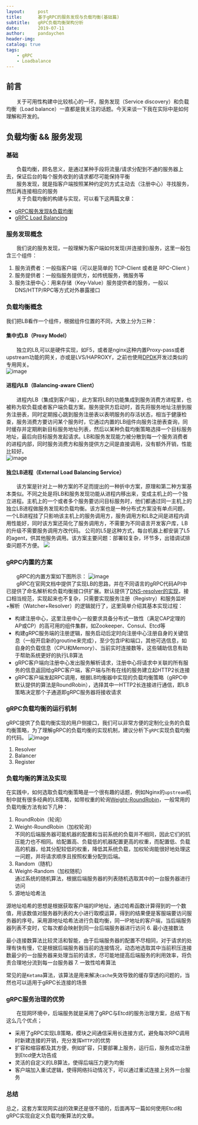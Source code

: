 ```yaml
---
layout:     post
title:      基于gRPC的服务发现与负载均衡(基础篇)
subtitle:   gRPC负载均衡架构分析
date:       2019-07-11
author:     pandaychen
header-img: 
catalog: true
tags:
    - gRPC
    - Loadbalance
---
```


## 前言

&emsp;&emsp;关于可用性构建中比较核心的一环，服务发现（Service discovery）和负载均衡（Load balance）一直都是我关注的话题。今天来谈一下我在实际中是如何理解和开发的。

## 负载均衡 && 服务发现

### 基础
&emsp;&emsp;负载均衡，顾名思义，是通过某种手段将流量/请求分配到不通的服务器上去，保证后台的每个服务收到的请求都尽可能保持平衡<br>
&emsp;&emsp;服务发现，就是指客户端按照某种约定的方式主动去（注册中心）寻找服务，然后再连接相应的服务<br>
&emsp;&emsp;关于负载均衡的构建与实现，可以看下这两篇文章：
-   [gRPC服务发现&负载均衡](https://segmentfault.com/a/1190000008672912)
-   [gRPC Load Balancing](https://gRPC.io/blog/loadbalancing/)

### 服务发现概念

&emsp;&emsp;我们说的服务发现，一般理解为客户端如何发现(并连接到)服务，这里一般包含三个组件：
1. 服务消费者：一般指客户端（可以是简单的 TCP-Client 或者是 RPC-Client ）
2. 服务提供者：一般指服务提供方，如传统服务，微服务等
3. 服务注册中心：用来存储（Key-Value）服务提供者的服务，一般以DNS/HTTP/RPC等方式对外暴露接口

### 负载均衡概念
我们把LB看作一个组件，根据组件位置的不同，大致上分为三种：
####    集中式LB（Proxy Model）
&emsp;&emsp;独立的LB,可以是硬件实现，如F5，或者是nginx这种内置Proxy-pass或者upstream功能的网关，亦或是LVS/HAPROXY，之前也使用[DPDK](http://core.dpdk.org/doc/quick-start/)开发过类似的专用网关。<br>
![image](https://image-static.segmentfault.com/376/097/3760970390-58c6367e9e8e5_articlex)


####    进程内LB（Balancing-aware Client）
&emsp;&emsp;进程内LB（集成到客户端），此方案将LB的功能集成到服务消费方进程里，也被称为软负载或者客户端负载方案。服务提供方启动时，首先将服务地址注册到服务注册表，同时定期报心跳到服务注册表以表明服务的存活状态，相当于健康检查，服务消费方要访问某个服务时，它通过内置的LB组件向服务注册表查询，同时缓存并定期刷新目标服务地址列表，然后以某种负载均衡策略选择一个目标服务地址，最后向目标服务发起请求。LB和服务发现能力被分散到每一个服务消费者的进程内部，同时服务消费方和服务提供方之间是直接调用，没有额外开销，性能比较好。<br>
![image](https://image-static.segmentfault.com/816/567/816567186-58c636a93e391_articlex)


####    独立LB进程（External Load Balancing Service）
&emsp;&emsp;该方案是针对上一种方案的不足而提出的一种折中方案，原理和第二种方案基本类似。不同之处是将LB和服务发现功能从进程内移出来，变成主机上的一个独立进程。主机上的一个或者多个服务要访问目标服务时，他们都通过同一主机上的独立LB进程做服务发现和负载均衡。该方案也是一种分布式方案没有单点问题，一个LB进程挂了只影响该主机上的服务调用方，服务调用方和LB之间是进程内调用性能好，同时该方案还简化了服务调用方，不需要为不同语言开发客户库，LB的升级不需要服务调用方改代码。 公司的L5是这种方式，每台机器上都安装了L5的agent，供其他服务调用。该方案主要问题：部署较复杂，环节多，出错调试排查问题不方便。
![](https://image-static.segmentfault.com/157/460/1574606891-58c636b7d0619_articlex)


### gRPC内置的方案
&emsp;&emsp;gRPC的内置方案如下图所示：
![image](https://image-static.segmentfault.com/210/753/2107536928-58c636c2d6702_articlex)
<br>
&emsp;&emsp;gRPC在官网文档中提供了实现LB的思路，并在不同语言的gRPC代码API中已提供了命名解析和负载均衡接口供扩展。默认提供了[DNS-resolver的实现](https://github.com/gRPC/gRPC-go/blob/v1.8.0/resolver/resolver.go)，接口相当规范，实现起来也不复杂，只需要实现服务注册（Registry）和服务监听+解析（Watcher+Resolver）的逻辑就行了，这里简单介绍其基本实现过程：

-   构建注册中心，这里注册中心一般要求具备分布式一致性（满足CAP定理的AP或CP）的高可用的组件集群，如Zookeeper、Consul、Etcd等
-   构建gRPC服务端的注册逻辑，服务启动后定时向注册中心注册自身的关键信息（一般开启新的groutine来完成），至少包含IP和端口，其他可选信息，如自身的负载信息（CPU和Memory）、当前实时连接数等，这些辅助信息有助于帮助系统更好的执行LB算法
-   gRPC客户端向注册中心发出服务解析请求，注册中心将请求中关联的所有服务的信息返回给gRPC客户端，客户端与所有在线的服务建立起HTTP2长连接
-   gRPC客户端发起RPC调用，根据LB均衡器中实现的负载均衡策略（gRPC中默认提供的算法是RoundRobin），选择其中一HTTP2长连接进行通信，即LB策略决定那个子通道即gRPC服务器将接收请求

### gRPC负载均衡的运行机制
gRPC提供了负载均衡实现的用户侧接口，我们可以非常方便的定制化业务的负载均衡策略，为了理解gRPC的负载均衡的实现机制，建议分析下`gRPC`实现负载均衡的代码。
![image](https://s2.ax1x.com/2019/11/13/MYima4.png)
1.  Resolver 
2.  Balancer
3.  Register

### 负载均衡的算法及实现
在实践中，如何选取负载均衡策略是一个很有趣的话题，例如Nginx的`upstream`机制中就有很多经典的LB策略，如带权重的轮询[Weight-RoundRobin](https://github.com/nginx/nginx/blob/master/src/http/ngx_http_upstream_round_robin.c)，一般常用的负载均衡方法有如下几种：

1.  RoundRobin（轮询）
2.  Weight-RoundRobin（加权轮询）<br>
不同的后端服务器可能机器的配置和当前系统的负载并不相同，因此它们的抗压能力也不相同。给配置高、负载低的机器配置更高的权重，而配置低、负载高的机器，给其分配较低的权重，降低其系统负载，加权轮询能很好地处理这一问题，并将请求顺序且按照权重分配到后端。
3.  Random（随机）
4.  Weight-Random（加权随机）<br>
通过系统的随机算法，根据后端服务器的列表随机选取其中的一台服务器进行访问
5.  源地址哈希法

源地址哈希的思想是根据获取客户端的IP地址，通过哈希函数计算得到的一个数值，用该数值对服务器列表的大小进行取模运算，得到的结果便是客服端要访问服务器的序号。采用源地址哈希法进行负载均衡，同一IP地址的客户端，当后端服务器列表不变时，它每次都会映射到同一台后端服务器进行访问
6.  最小连接数法

最小连接数算法比较灵活和智能，由于后端服务器的配置不尽相同，对于请求的处理有快有慢，它是根据后端服务器当前的连接情况，动态地选取其中当前积压连接数最少的一台服务器来处理当前的请求，尽可能地提高后端服务的利用效率，将负责合理地分流到每一台服务器
7.  一致性哈希算法

常见的是`Ketama`算法，该算法是用来解决`cache`失效导致的缓存穿透的问题的，当然也可以适用于gRPC长连接的场景

### gRPC服务治理的优势
&emsp;&emsp;在现网环境中，后端服务就是采用了gRPC与Etcd的服务治理方案，总结下有这么几个优点；
-   采用了gRPC实现LB策略，模块之间通信采用长连接方式，避免每次RPC调用时新建连接的开销，充分发挥`HTTP2`的优势
-   扩容和缩容都及其方便，例如扩容，只要部署上服务，运行后，服务成功注册到Etcd便大功告成
-   灵活的自定义的LB算法，使得后端压力更为均衡
-   客户端加入重试逻辑，使得网络抖动情况下，可以通过重试连接上另外一台服务

### 总结
总之，这套方案现网实战的效果还是很不错的，后面再写一篇如何使用Etcd和gRPC实现自定义负载均衡算法的文章。
